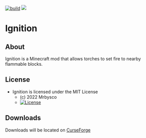 [![build](https://github.com/Mrbysco/Ignition/actions/workflows/build.yml/badge.svg)](https://github.com/Mrbysco/Ignition/actions/workflows/build.yml) 
[![](http://cf.way2muchnoise.eu/versions/590971.svg)](https://www.curseforge.com/minecraft/mc-mods/ignition)

# Ignition #

## About ##
Ignition is a Minecraft mod that allows torches to set fire to nearby flammable blocks.

## License ##
* Ignition is licensed under the MIT License
  - (c) 2022 Mrbysco
  - [![License](https://img.shields.io/badge/License-MIT-red.svg?style=flat)](http://opensource.org/licenses/MIT)

## Downloads ##
Downloads will be located on [CurseForge](https://www.curseforge.com/minecraft/mc-mods/ignition)
